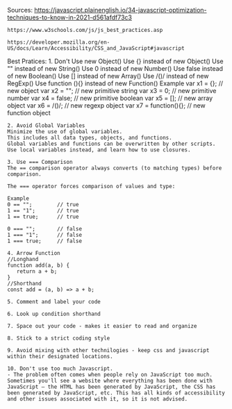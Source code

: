 Sources:
    https://javascript.plainenglish.io/34-javascript-optimization-techniques-to-know-in-2021-d561afdf73c3

    https://www.w3schools.com/js/js_best_practices.asp

    https://developer.mozilla.org/en-US/docs/Learn/Accessibility/CSS_and_JavaScript#javascript


Best Pratices:
    1. Don't Use new Object()
    Use {} instead of new Object()
    Use "" instead of new String()
    Use 0 instead of new Number()
    Use false instead of new Boolean()
    Use [] instead of new Array()
    Use /()/ instead of new RegExp()
    Use function (){} instead of new Function()
    Example
    var x1 = {};           // new object
    var x2 = "";           // new primitive string
    var x3 = 0;            // new primitive number
    var x4 = false;        // new primitive boolean
    var x5 = [];           // new array object
    var x6 = /()/;         // new regexp object
    var x7 = function(){}; // new function object

    2. Avoid Global Variables
    Minimize the use of global variables.
    This includes all data types, objects, and functions.
    Global variables and functions can be overwritten by other scripts.
    Use local variables instead, and learn how to use closures.

    3. Use === Comparison
    The == comparison operator always converts (to matching types) before comparison.

    The === operator forces comparison of values and type:

    Example
    0 == "";        // true
    1 == "1";       // true
    1 == true;      // true

    0 === "";       // false
    1 === "1";      // false
    1 === true;     // false

    4. Arrow Function
    //Longhand 
    function add(a, b) { 
       return a + b; 
    } 
    //Shorthand 
    const add = (a, b) => a + b;

    5. Comment and label your code

    6. Look up condition shorthand

    7. Space out your code - makes it easier to read and organize

    8. Stick to a strict coding style

    9. Avoid mixing with other technilogies - keep css and javascript within their designated locations.

    10. Don't use too much Javascript. 
    - The problem often comes when people rely on JavaScript too much. Sometimes you'll see a website where everything has been done with JavaScript — the HTML has been generated by JavaScript, the CSS has been generated by JavaScript, etc. This has all kinds of accessibility and other issues associated with it, so it is not advised.